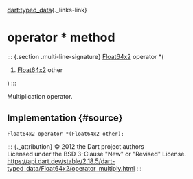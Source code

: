 [dart:typed\_data](../../dart-typed_data/dart-typed_data-library){._links-link}

operator \* method
==================

::: {.section .multi-line-signature}
[Float64x2](../float64x2-class) operator \*(

1.  [Float64x2](../float64x2-class) other

)
:::

Multiplication operator.

Implementation {#source}
--------------

``` {.language-dart data-language="dart"}
Float64x2 operator *(Float64x2 other);
```

::: {._attribution}
© 2012 the Dart project authors\
Licensed under the BSD 3-Clause \"New\" or \"Revised\" License.\
<https://api.dart.dev/stable/2.18.5/dart-typed_data/Float64x2/operator_multiply.html>
:::
